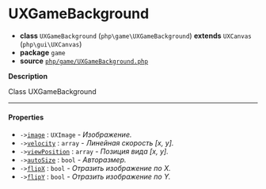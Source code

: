 # UXGameBackground

- **class** `UXGameBackground` (`php\game\UXGameBackground`) **extends** `UXCanvas` (`php\gui\UXCanvas`)
- **package** `game`
- **source** [`php/game/UXGameBackground.php`](./src/main/resources/JPHP-INF/sdk/php/game/UXGameBackground.php)

**Description**

Class UXGameBackground

---

#### Properties

- `->`[`image`](#prop-image) : `UXImage` - _Изображение._
- `->`[`velocity`](#prop-velocity) : `array` - _Линейная скорость [x, y]._
- `->`[`viewPosition`](#prop-viewposition) : `array` - _Позиция вида [x, y]._
- `->`[`autoSize`](#prop-autosize) : `bool` - _Авторазмер._
- `->`[`flipX`](#prop-flipx) : `bool` - _Отразить изображение по X._
- `->`[`flipY`](#prop-flipy) : `bool` - _Отразить изображение по Y._